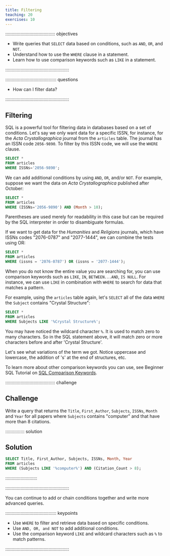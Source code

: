 ```yaml
---
title: Filtering
teaching: 20
exercises: 10
---
```


::::::::::::::::::::::::::::::::::::::: objectives

- Write queries that `SELECT` data based on conditions, such as `AND`, `OR`, and `NOT`.
- Understand how to use the `WHERE` clause in a statement.
- Learn how to use comparison keywords such as `LIKE` in a statement.

::::::::::::::::::::::::::::::::::::::::::::::::::

:::::::::::::::::::::::::::::::::::::::: questions

- How can I filter data?

::::::::::::::::::::::::::::::::::::::::::::::::::

## Filtering

SQL is a powerful tool for filtering data in databases based on a set of conditions. Let's say we only want data for a specific ISSN, for instance, for the *Acta Crystallographica* journal from the `articles` table. The journal has an ISSN code `2056-9890`.  To filter by this ISSN code, we will use the `WHERE` clause.

```sql
SELECT *
FROM articles
WHERE ISSNs='2056-9890';
```

We can add additional conditions by using `AND`, `OR`, and/or `NOT`. For example, suppose we want the data on *Acta Crystallographica* published after October:

```sql
SELECT *
FROM articles
WHERE (ISSNs='2056-9890') AND (Month > 10);
```

Parentheses are used merely for readability in this case but can be required by the SQL interpreter in order to disambiguate formulas.

If we want to get data for the *Humanities* and *Religions* journals, which have
ISSNs codes "2076-0787" and "2077-1444", we can combine the tests using OR:

```sql
SELECT *
FROM articles
WHERE (issns = '2076-0787') OR (issns = '2077-1444');
```

When you do not know the entire value you are searching for, you can use comparison keywords such as `LIKE`, `IN`, `BETWEEN...AND`, `IS NULL`. For instance, we can use `LIKE` in combination with `WHERE` to search for data that matches a pattern.

For example, using the `articles` table again, let's `SELECT` all of the data `WHERE` the `Subject` contains "Crystal Structure":

```sql
SELECT *
FROM articles
WHERE Subjects LIKE '%Crystal Structure%';
```

You may have noticed the wildcard character `%`. It is used to match zero to many characters. So in the SQL statement above, it will match zero or more characters before and after 'Crystal Structure'.

Let's see what variations of the term we got. Notice uppercase and lowercase, the addition of 's' at the end of structures, etc.

To learn more about other comparison keywords you can use, see Beginner SQL Tutorial on [SQL Comparison Keywords](https://beginner-sql-tutorial.com/sql-like-in-operators.htm).

:::::::::::::::::::::::::::::::::::::::  challenge

## Challenge

Write a query that returns the `Title`, `First_Author`, `Subjects`, `ISSNs`, `Month` and `Year`
for all papers where `Subjects` contains "computer" and that have more than 8 citations.

:::::::::::::::  solution

## Solution

```sql
SELECT Title, First_Author, Subjects, ISSNs, Month, Year
FROM articles
WHERE (Subjects LIKE '%computer%') AND (Citation_Count > 8);
```

:::::::::::::::::::::::::

::::::::::::::::::::::::::::::::::::::::::::::::::

You can continue to add or chain conditions together and write more advanced queries.

:::::::::::::::::::::::::::::::::::::::: keypoints

- Use `WHERE` to filter and retrieve data based on specific conditions.
- Use `AND, OR, and NOT` to add additional conditions.
- Use the comparison keyword `LIKE` and wildcard characters such as `%` to match patterns.

::::::::::::::::::::::::::::::::::::::::::::::::::


